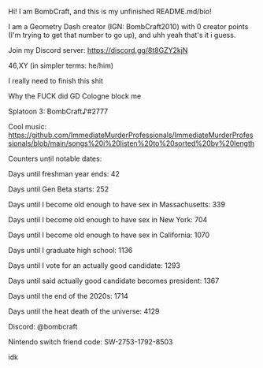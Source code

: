Hi! I am BombCraft, and this is my unfinished README.md/bio!

I am a Geometry Dash creator (IGN: BombCraft2010) with 0 creator points (I'm trying to get that number to go up), and uhh yeah that's it i guess.

Join my Discord server: https://discord.gg/8t8GZY2kjN

46,XY (in simpler terms: he/him)

I really need to finish this shit

Why the FUCK did GD Cologne block me

Splatoon 3: BombCraft♪#2777

Cool music: https://github.com/ImmediateMurderProfessionals/ImmediateMurderProfessionals/blob/main/songs%20i%20listen%20to%20sorted%20by%20length

Counters until notable dates:

Days until freshman year ends: 42

Days until Gen Beta starts: 252

Days until I become old enough to have sex in Massachusetts: 339

Days until I become old enough to have sex in New York: 704

Days until I become old enough to have sex in California: 1070

Days until I graduate high school: 1136

Days until I vote for an actually good candidate: 1293

Days until said actually good candidate becomes president: 1367

Days until the end of the 2020s: 1714

Days until the heat death of the universe: 4129

Discord: @bombcraft

Nintendo switch friend code: SW-2753-1792-8503

idk
